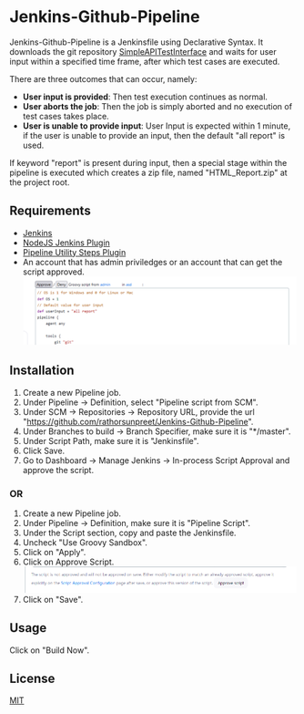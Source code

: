 # Jenkins-Github-Pipeline

Jenkins-Github-Pipeline is a Jenkinsfile using Declarative Syntax. It downloads the git repository [SimpleAPITestInterface](https://github.com/rathorsunpreet/SimpleAPITestInterface) and waits for user input within a specified time frame, after which test cases are executed.

There are three outcomes that can occur, namely:
* **User input is provided**: Then test execution continues as normal.
* **User aborts the job**: Then the job is simply aborted and no execution of test cases takes place.
* **User is unable to provide input**: User Input is expected within 1 minute, if the user is unable to provide an input, then the default "all report" is used.

If keyword "report" is present during input, then a special stage within the pipeline is executed which creates a zip file, named "HTML_Report.zip" at the project root.

## Requirements
* [Jenkins](https://www.jenkins.io/)
* [NodeJS Jenkins Plugin](https://plugins.jenkins.io/nodejs/)
* [Pipeline Utility Steps Plugin](https://plugins.jenkins.io/pipeline-utility-steps/)
* An account that has admin priviledges or an account that can get the script approved. ![Script Approval Screen](https://github.com/rathorsunpreet/Jenkins-Github-Pipeline/blob/master/Images/Script_Approval_2.PNG "Script Approval Screen")

## Installation
1. Create a new Pipeline job.
2. Under Pipeline -> Definition, select "Pipeline script from SCM".
3. Under SCM -> Repositories -> Repository URL, provide the url "https://github.com/rathorsunpreet/Jenkins-Github-Pipeline".
4. Under Branches to build -> Branch Specifier, make sure it is "*/master".
5. Under Script Path, make sure it is "Jenkinsfile".
6. Click Save.
7. Go to Dashboard -> Manage Jenkins -> In-process Script Approval and approve the script.

### OR

1. Create a new Pipeline job.
2. Under Pipeline -> Definition, make sure it is "Pipeline Script".
3. Under the Script section, copy and paste the Jenkinsfile.
4. Uncheck "Use Groovy Sandbox".
5. Click on "Apply".
6. Click on Approve Script. ![Script Approval Configuration Pipeline Screen](https://github.com/rathorsunpreet/Jenkins-Github-Pipeline/blob/master/Images/Script_Approval.PNG "Script Approval Configuration Pipeline Screen")
7. Click on "Save".  

## Usage
Click on "Build Now".

## License

[MIT](https://choosealicense.com/licenses/mit/)